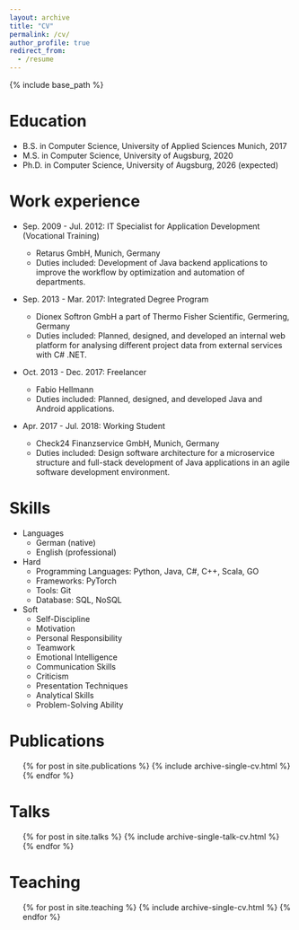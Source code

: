 ```yaml
---
layout: archive
title: "CV"
permalink: /cv/
author_profile: true
redirect_from:
  - /resume
---
```


{% include base_path %}

Education
======
* B.S. in Computer Science, University of Applied Sciences Munich, 2017
* M.S. in Computer Science, University of Augsburg, 2020
* Ph.D. in Computer Science, University of Augsburg, 2026 (expected)

Work experience
======
* Sep. 2009 - Jul. 2012: IT Specialist for Application Development (Vocational Training)
  * Retarus GmbH, Munich, Germany
  * Duties included: Development of Java backend applications to improve the workflow by optimization and automation of departments.

* Sep. 2013 - Mar. 2017: Integrated Degree Program
  * Dionex Softron GmbH a part of Thermo Fisher Scientific, Germering, Germany
  * Duties included: Planned, designed, and developed an internal web platform for analysing different project data from external services with C# .NET.

* Oct. 2013 - Dec. 2017: Freelancer
  * Fabio Hellmann
  * Duties included: Planned, designed, and developed Java and Android applications.

* Apr. 2017 - Jul. 2018: Working Student
  * Check24 Finanzservice GmbH, Munich, Germany
  * Duties included: Design software architecture for a microservice structure and full-stack development of Java applications in an agile software development environment.
  
Skills
======
* Languages
  * German (native)
  * English (professional)
* Hard
  * Programming Languages: Python, Java, C#, C++, Scala, GO
  * Frameworks: PyTorch
  * Tools: Git
  * Database: SQL, NoSQL
* Soft
  * Self-Discipline
  * Motivation
  * Personal Responsibility
  * Teamwork
  * Emotional Intelligence
  * Communication Skills
  * Criticism
  * Presentation Techniques
  * Analytical Skills
  * Problem-Solving Ability

Publications
======
  <ul>{% for post in site.publications %}
    {% include archive-single-cv.html %}
  {% endfor %}</ul>
  
Talks
======
  <ul>{% for post in site.talks %}
    {% include archive-single-talk-cv.html %}
  {% endfor %}</ul>
  
Teaching
======
  <ul>{% for post in site.teaching %}
    {% include archive-single-cv.html %}
  {% endfor %}</ul>
